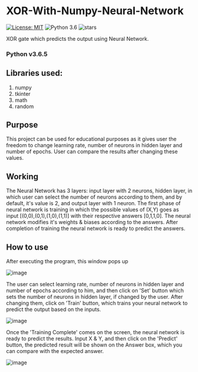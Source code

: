# XOR-With-Numpy-Neural-Network
[![License: MIT](https://img.shields.io/badge/License-MIT-yellow.svg)](https://opensource.org/licenses/MIT)
![Python 3.6](https://img.shields.io/badge/python-3.6-blue.svg)
![stars](https://img.shields.io/github/stars/sushantPatrikar/XOR-Gate-With-Neural-Network-Using-Numpy.svg)

XOR gate which predicts the output using Neural Network.
### Python v3.6.5
## Libraries used:
1. numpy
2. tkinter
3. math
4. random
## Purpose
This project can be used for educational purposes as it gives user the freedom to change learning rate, number of neurons in hidden layer and number of epochs. User can compare the results after changing these values.
## Working
The Neural Network has 3 layers: input layer with 2 neurons, hidden layer, in which user can select the number of neurons according to them, and by default, it's value is 2, and output layer with 1 neuron. The first phase of neural network is training in which the possible values of (X,Y) goes as input [(0,0),(0,1),(1,0),(1,1)] with their respective answers [0,1,1,0]. The neural network modifies it's weights & biases according to the answers. After completion of training the neural network is ready to predict the answers.
## How to use
After executing the program, this window pops up

![image](https://user-images.githubusercontent.com/40419750/51909988-ee16af80-23f3-11e9-87be-cbbb724898db.png)

The user can select learning rate, number of neurons in hidden layer and number of epochs according to him, and then click on 'Set' button which sets the number of neurons in hidden layer, if changed by the user.
After changing them, click on 'Train' button, which trains your neural network to predict the output based on the inputs.

![image](https://user-images.githubusercontent.com/40419750/51910625-c6c0e200-23f5-11e9-824d-4d2cd70430b0.png)

Once the 'Training Complete' comes on the screen, the neural network is ready to predict the results.
Input X & Y, and then click on the 'Predict' button, the predicted result will be shown on the Answer box, which you can compare with the expected answer.

![image](https://user-images.githubusercontent.com/40419750/51912607-c2e38e80-23fa-11e9-9e14-ccf5465b26d3.png)



